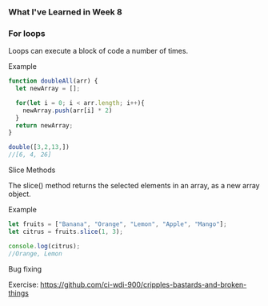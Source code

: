 ### What I've Learned in Week 8

### For loops

Loops can execute a block of code a number of times.

Example

```javascript
function doubleAll(arr) {
  let newArray = [];

  for(let i = 0; i < arr.length; i++){
    newArray.push(arr[i] * 2)
  }
  return newArray;
}

double([3,2,13,])
//[6, 4, 26]
```

Slice Methods

The slice() method returns the selected elements in an array, as a new array object.

Example 

```javascript
let fruits = ["Banana", "Orange", "Lemon", "Apple", "Mango"];
let citrus = fruits.slice(1, 3);

console.log(citrus);
//Orange, Lemon
```

Bug fixing

Exercise: https://github.com/ci-wdi-900/cripples-bastards-and-broken-things

